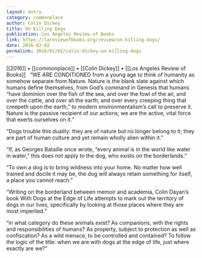 ```yaml
---
layout: entry
category: commonplace
author: Colin Dickey
title: On Killing Dogs
publication: Los Angeles Review of Books
link: https://lareviewofbooks.org/review/on-killing-dogs/
date: 2016-02-02
permalink: 2016/02/02/colin-dickey-on-killing-dogs
---
```


[[2016]] • [[commonplace]] • [[Colin Dickey]] • [[Los Angeles Review of Books]]
 
“WE ARE CONDITIONED from a young age to think of humanity as somehow separate from Nature. Nature is the blank slate against which humans define themselves, from God’s command in Genesis that humans “have dominion over the fish of the sea, and over the fowl of the air, and over the cattle, and over all the earth, and over every creeping thing that creepeth upon the earth,” to modern environmentalism’s call to preserve it. Nature is the passive recipient of our actions; we are the active, vital force that exerts ourselves on it.”

“Dogs trouble this duality: they are of nature but no longer belong to it; they are part of human culture and yet remain wholly alien within it.”

“If, as Georges Bataille once wrote, “every animal is in the world like water in water,” this does not apply to the dog, who exists on the borderlands.”

“To own a dog is to bring wildness into your home. No matter how well trained and docile it may be, the dog will always retain something for itself, a place you cannot reach.”

“Writing on the borderland between memoir and academia, Colin Dayan’s book With Dogs at the Edge of Life attempts to mark out the territory of dogs in our lives, specifically by looking at those places where they are most imperiled.”

“in what category do these animals exist? As companions, with the rights and responsibilities of humans? As property, subject to protection as well as confiscation? As a wild menace, to be controlled and contained? To follow the logic of the title: when we are with dogs at the edge of life, just where exactly are we?”
